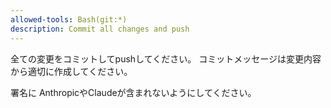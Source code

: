 ```yaml
---
allowed-tools: Bash(git:*)
description: Commit all changes and push
---
```


全ての変更をコミットしてpushしてください。
コミットメッセージは変更内容から適切に作成してください。

署名に AnthropicやClaudeが含まれないようにしてください。

